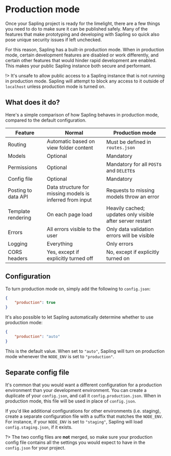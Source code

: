 # Production mode

Once your Sapling project is ready for the limelight, there are a few things you need to do to make sure it can be published safely.  Many of the features that make prototyping and developing with Sapling so quick also pose unique security issues if left unchecked.

For this reason, Sapling has a built-in production mode.  When in production mode, certain development features are disabled or work differently, and certain other features that would hinder rapid development are enabled.  This makes your public Sapling instance both secure and performant.

!> It's unsafe to allow public access to a Sapling instance that is not running in production mode.  Sapling will attempt to block any access to it outside of `localhost` unless production mode is turned on.


## What does it do?

Here's a simple comparison of how Sapling behaves in production mode, compared to the default configuration.

| Feature              | Normal                                                    | Production mode                                            |
|----------------------|-----------------------------------------------------------|------------------------------------------------------------|
| Routing              | Automatic based on view folder content                    | Must be defined in `routes.json`                           |
| Models               | Optional                                                  | Mandatory                                                  |
| Permissions          | Optional                                                  | Mandatory for all `POST`s and `DELETE`s                    |
| Config file          | Optional                                                  | Mandatory                                                  |
| Posting to data API  | Data structure for missing models is inferred from input  | Requests to missing models throw an error                  |
| Template rendering   | On each page load                                         | Heavily cached; updates only visible after server restart  |
| Errors               | All errors visible to the user                            | Only data validation errors will be visible                |
| Logging              | Everything                                                | Only errors                                                |
| CORS headers         | Yes, except if explicitly turned off                      | No, except if explicitly turned on                         |


## Configuration

To turn production mode on, simply add the following to `config.json`:

```json
{
    "production": true
}
```

It's also possible to let Sapling automatically determine whether to use production mode:

```json
{
    "production": "auto"
}
```

This is the default value.  When set to `"auto"`, Sapling will turn on production mode whenever the `NODE_ENV` is set to `"production"`.


## Separate config file

It's common that you would want a different configuration for a production environment than your development environment.  You can create a duplicate of your `config.json`, and call it `config.production.json`.  When in production mode, this file will be used in place of `config.json`.

If you'd like additional configurations for other environments (i.e. staging), create a separate configuration file with a suffix that matches the `NODE_ENV`.  For instance, if your `NODE_ENV` is set to `"staging"`, Sapling will load `config.staging.json`, if it exists.

?> The two config files are **not** merged, so make sure your production config file contains all the settings you would expect to have in the `config.json` for your project.
